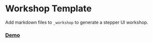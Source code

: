 # Workshop Template

Add markdown files to `_workshop` to generate a stepper UI workshop.

### [Demo](https://cloud-annotations.github.io/workshop-template/)
